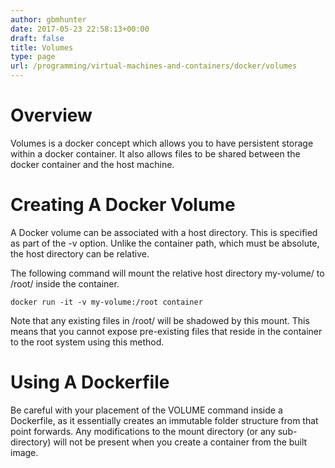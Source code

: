 ```yaml
---
author: gbmhunter
date: 2017-05-23 22:58:13+00:00
draft: false
title: Volumes
type: page
url: /programming/virtual-machines-and-containers/docker/volumes
---
```


# Overview




Volumes is a docker concept which allows you to have persistent storage within a docker container. It also allows files to be shared between the docker container and the host machine.




# Creating A Docker Volume




A Docker volume can be associated with a host directory. This is specified as part of the -v option. Unlike the container path, which must be absolute, the host directory can be relative.




The following command will mount the relative host directory my-volume/ to /root/ inside the container.



    
    docker run -it -v my-volume:/root container




Note that any existing files in /root/ will be shadowed by this mount. This means that you cannot expose pre-existing files that reside in the container to the root system using this method.




# Using A Dockerfile




Be careful with your placement of the VOLUME command inside a Dockerfile, as it essentially creates an immutable folder structure from that point forwards. Any modifications to the mount directory (or any sub-directory) will not be present when you create a container from the built image.
